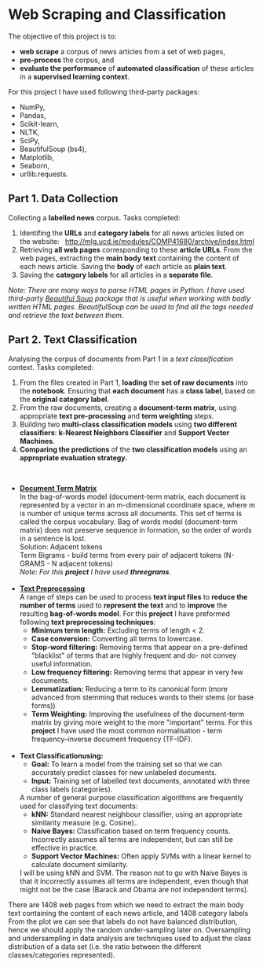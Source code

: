 # Web Scraping and Classification

The objective of this project is to:

* **web scrape** a corpus of news articles from a set of web pages,
* **pre-process** the corpus, and
* **evaluate the performance** of **automated classification** of these articles in a **supervised learning context**.

For this project I have used following third-party packages: 
* NumPy, 
* Pandas,
* Scikit-learn, 
* NLTK, 
* SciPy, 
* BeautifulSoup (bs4),
* Matplotlib,
* Seaborn,
* urllib.requests.

## Part 1. Data Collection
Collecting a **labelled news** corpus. Tasks completed:
1. Identifing the **URLs** and **category labels** for all news articles listed on the website:   http://mlg.ucd.ie/modules/COMP41680/archive/index.html 
2. Retrieving **all web pages** corresponding to these **article URLs**. From the web pages, extracting the **main body text** containing the content of each news article. Saving the **body** of each article as **plain text**.
3. Saving the **category labels** for all articles in a **separate file**. <br>

<i> Note: There are many ways to parse HTML pages in Python. I have used third-party <a href="https://www.crummy.com/software/BeautifulSoup/">Beautiful Soup</a> package that is useful when working with badly written HTML pages. BeautifulSoup can be used to find all the tags needed and retrieve the text between them.</i>

## Part 2. Text Classification
Analysing the corpus of documents from Part 1 in a *text classification* context. Tasks completed:
1. From the files created in Part 1, **loading** the **set of raw documents** into the **notebook**. Ensuring that **each document** has a **class label**, based on the **original category label**.
2. From the raw documents, creating a **document-term matrix**, using appropriate **text pre-processing** and **term weighting** steps.
3. Building two **multi-class classification models** using **two different classifiers**: **k-Nearest Neighbors Classifier** and **Support Vector Machines**.
4. **Comparing the predictions** of the **two classification models** using an **appropriate evaluation strategy.** 
<br>


<ul>
  <li><b><u>Document Term Matrix</u></b><br>
In the bag-of-words model (document-term matrix, each document is represented by a vector in an m-dimensional coordinate space, where m is number of unique terms across all documents. This set of terms is called the corpus vocabulary. 
Bag of words model (document-term matrix) does not preserve sequence in formation, so the order of words in a sentence is lost.<br> 
Solution: Adjacent tokens<br>
Term Bigrams - build terms from every pair of adjacent tokens (N-GRAMS - N adjacent tokens)<br>
<i> Note: For this <b>project</b> I have used <b>threegrams</b>.</i></li> <br>
  <li><b><u>Text Preprocessing</u></b><br>
    A range of steps can be used to process <b>text input files</b> to <b>reduce the number of terms</b> used to <b>represent the text</b> and to <b>improve</b> the resulting <b>bag-of-words model</b>. For this <b>project</b> I have preformed following <b>text preprocessing techniques</b>:<br>
    <ul>
      <li><b>Minimum term length:</b> Excluding terms of length < 2. </li>
      <li><b>Case conversion:</b> Converting all terms to lowercase. </li>
      <li><b>Stop-word filtering:</b> Removing terms that appear on a pre-defined "blacklist" of terms that are highly frequent and do- not convey useful information.</li>
      <li><b>Low frequency filtering:</b> Removing terms that appear in very few documents. </li>
      <li><b>Lemmatization:</b> Reducing a term to its canonical form (more advanced from stemming that reduces words to their stems (or base forms)) </li>
      <li> <b>Term Weighting:</b> Improving the usefulness of the document-term matrix by giving more weight to the more "important" terms. For this <b>project</b> I have used the most common normalisation - term frequency–inverse document frequency (TF-IDF).</li>
    </ul> <br>
  <li><b>Text Classificationusing:</b> 
    <ul>
      <li><b>Goal:</b> To learn a model from the training set so that we can accurately predict classes for new unlabeled documents. </li>
      <li><b>Input:</b> Training set of labelled text documents, annotated with three class labels (categories). </li>
    </ul>
A number of general purpose classification algorithms are frequently used for classifying text documents:
<ul>
      <li><b>kNN:</b> Standard nearest neighbour classifier, using an appropriate similarity measure (e.g. Cosine).. </li>
      <li><b>Naive Bayes:</b> Classification based on term frequency counts. Incorrectly assumes all terms are independent, but can still be effective in practice. </li>
      <li><b>Support Vector Machines:</b> Often apply SVMs with a linear kernel to calculate document similarity.</li>
</ul>
I will be using kNN and SVM. The reason not to go with Naive Bayes is that it incorrectly assumes all terms are independent, even though that might not be the case (Barack and Obama are not independent terms). </li> 
  </li>
</ul>







There are 1408 web pages from which we need to extract the main body text containing the content of each news article, and 1408 category labels
From the plot we can see that labels do not have balanced distribution, hence we should apply the random under-sampling later on. Oversampling and undersampling in data analysis are techniques used to adjust the class distribution of a data set (i.e. the ratio between the different classes/categories represented).
